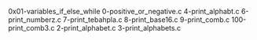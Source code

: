 0x01-variables_if_else_while
0-positive_or_negative.c
4-print_alphabt.c
6-print_numberz.c
7-print_tebahpla.c
8-print_base16.c
9-print_comb.c
100-print_comb3.c
2-print_alphabet.c
3-print_alphabets.c
